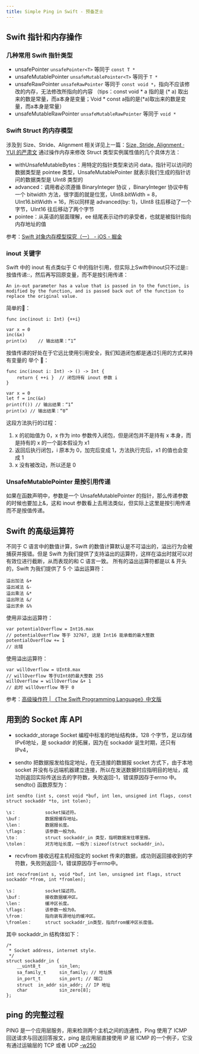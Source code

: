 ```yaml
--- 
title: Simple Ping in Swift - 预备芝士
---
```


## Swift 指针和内存操作
### 几种常用 Swift 指针类型
* unsafePointer
`unsafePointer<T>` 等同于 `const T *`
* unsafeMutablePointer
`unsafeMutablePointer<T>` 等同于 `T *`
* unsafeRawPointer
`unsafeRawPointer` 等同于 `const void *`，指向不应该修改的内存，无法修改所指向的内容
（tips：const void * a 指的是 (* a) 取出来的数是常量，而a本身是变量；Void * const a指的是(*a)取出来的数是变量，而a本身是常量）
* unsafeMutableRawPointer
`unsafeMutableRawPointer` 等同于 `void *`

### Swift Struct 的内存模型
涉及到 Size、Stride、Alignment 相关详见上一篇：[Size, Stride, Alignment · YUI 的严肃文](https://linkexin.github.io/notes/Size,-Stride,-Alignment)
通过操作内存来修改 Struct 类型实例属性值的几个具体方法：
* withUnsafeMutableBytes<ResultType>：用特定的指针类型来访问 data，指针可以访问的数据类型是 pointee 类型，UnsafeMutablePointer<UInt8> 就表示我们生成的指针访问的数据类型是 UInt8 类型的
* advanced：调用者必须遵循 BinaryInteger 协议 ，BinaryInteger 协议中有一个 bitwidth 方法，很字面的就是位宽，UInt8.bitWidth = 8，UInt16.bitWidth = 16，所以同样是 advanced(by: 1)，UInt8 往后移动了一个字节，UInt16 往后移动了两个字节
* pointee：从英语的层面理解，ee 结尾表示动作的承受者，也就是被指针指向内存地址的值

参考：[Swift 对象内存模型探究（一） - iOS - 掘金](https://juejin.im/entry/59156846a22b9d0058007283)

### inout 关键字
Swift 中的 inout 有点类似于 C 中的指针引用，但实际上Swift中inout只不过是::按值传递::，然后再写回原变量，而不是按引用传递：
```
An in-out parameter has a value that is passed in to the function, is modified by the function, and is passed back out of the function to replace the original value.
```

简单的🌰：
```
func inc(inout i: Int) {++i}

var x = 0
inc(&x)
print(x)	// 输出结果：“1”
```

按值传递的好处在于它远比使用引用安全，我们知道闭包都是通过引用的方式来持有变量的
举个 🌰：
```
func inc(inout i: Int) -> () -> Int {
	return { ++i }  // 闭包持有 inout 参数 i
}

var x = 0
let f = inc(&x)
print(f()) // 输出结果：“1”
print(x) // 输出结果：“0”
```
这段方法执行的过程：
1. x 的初始值为 0，x 作为 into 参数传入闭包，但是闭包并不是持有 x 本身，而是持有的 x 的一个副本假设为 x1
2. 返回后执行闭包，i 原本为 0，加完后变成 1，方法执行完后，x1 的值也会变成 1
3. x 没有被改动，所以还是 0

### UnsafeMutablePointer 是按引用传递
如果在函数声明中，参数是一个 UnsafeMutablePointer 的指针，那么传递参数的时候也要加上&，这和 inout 参数看上去用法类似，但实际上这里是按引用传递而不是按值传递。

## Swift 的高级运算符
不同于 C 语言中的数值计算，Swift 的数值计算默认是不可溢出的，溢出行为会被捕获并报错。但是 Swift 为我们提供了支持溢出的运算符，这样在溢出时就可以对有效位进行截断，从而表现的和 C 语言一致。
所有的溢出运算符都是以 & 开头的，Swift 为我们提供了 5 个 溢出运算符：
```
溢出加法 &+
溢出减法 &-
溢出乘法 &*
溢出除法 &/
溢出求余 &%
```
使用非溢出运算符：
```
var potentialOverflow = Int16.max
// potentialOverflow 等于 32767, 这是 Int16 能承载的最大整数
potentialOverflow += 1
// 出错
```
使用溢出运算符：
```
var willOverflow = UInt8.max
// willOverflow 等于UInt8的最大整数 255
willOverflow = willOverflow &+ 1
// 此时 willOverflow 等于 0
```

参考：[高级操作符 | 《The Swift Programming Language》中文版](https://numbbbbb.gitbooks.io/-the-swift-programming-language-/content/chapter2/24_Advanced_Operators.html)

## 用到的 Socket 库 API
* sockaddr_storage
Socket 编程中标准的地址结构体，128 个字节，足以存储IPv6地址，是 sockaddr 的拓展，因为在 sockaddr 诞生时期，还只有 IPv4，

* sendto
把数据报发给指定地址，在无连接的数据报 socket 方式下，由于本地 socket 并没有与远端机器建立连接，所以在发送数据时应指明目的地址，成功则返回实际传送出去的字符数，失败返回-1，错误原因存于errno 中。
sendto() 函数原型为：  
```
int sendto (int s, const void *buf, int len, unsigned int flags, const struct sockaddr *to, int tolen);

\s：           socket描述符。
\buf：         数据报缓存地址。
\len：         数据报长度。
\flags：       该参数一般为0。
\to：          struct sockaddr_in 类型，指明数据发往哪里报。
\tolen：       对方地址长度，一般为：sizeof(struct sockaddr_in)。
```
* recvfrom
接收远程主机经指定的 socket 传来的数据，成功则返回接收到的字符数，失败则返回-1，错误原因存于errno中。
```
int recvfrom(int s, void *buf, int len, unsigned int flags, struct sockaddr *from, int *fromlen);

\s：           socket描述符。
\buf：         接收数据缓冲区。
\len：         缓冲区长度。
\flags：       该参数一般为0。
\from：        指向装有源地址的缓冲区。
\fromlen：     struct sockaddr_in类型，指向from缓冲区长度值。
```

其中  sockaddr_in 结构体如下：
```
/*
 * Socket address, internet style.
 */
struct sockaddr_in {
	__uint8_t       sin_len;
	sa_family_t     sin_family; // 地址族
	in_port_t       sin_port; // 端口
	struct  in_addr sin_addr; // IP 地址
	char            sin_zero[8];
};
```

## ping 的完整过程
PING 是一个应用层服务，用来检测两个主机之间的连通性，Ping 使用了 ICMP 回送请求与回送回答报文，ping 是应用层直接使用 IP 层 ICMP 的一个例子，它没有通过运输层的 TCP 或者 UDP
[-w250](https://res.cloudinary.com/dp1pheuq7/image/upload/v1572084520/Ping_%E5%AE%8C%E6%95%B4%E8%BF%87%E7%A8%8B_cwr996.png)